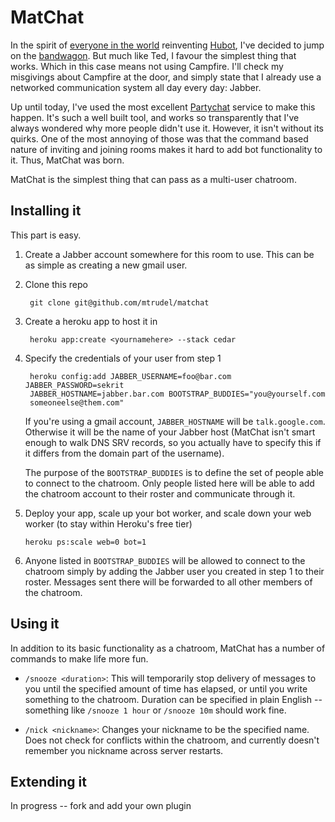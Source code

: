 # MatChat

In the spirit of [everyone in the world](https://github.com/github/hubot/network) 
reinventing [Hubot](http://hubot.github.com), I've decided to jump on the 
[bandwagon](https://github.com/teddziuba/hubot). But much like Ted,
I favour the simplest thing that works. Which in this case means not using
Campfire. I'll check my misgivings about Campfire at the door, and simply state
that I already use a networked communication system all day every day: Jabber. 

Up until today, I've used the most excellent
[Partychat](http://partychapp.appspot.com/) service to make this happen. It's
such a well built tool, and works so transparently that I've always wondered
why more people didn't use it. However, it isn't without its quirks. One of
the most annoying of those was that the command based nature of inviting and
joining rooms makes it hard to add bot functionality to it. Thus, MatChat was
born.

MatChat is the simplest thing that can pass as a multi-user chatroom. 

## Installing it

This part is easy. 

1. Create a Jabber account somewhere for this room to use. This can be as
   simple as creating a new gmail user.

2. Clone this repo

        git clone git@github.com/mtrudel/matchat

3. Create a heroku app to host it in

        heroku app:create <yournamehere> --stack cedar

4. Specify the credentials of your user from step 1

        heroku config:add JABBER_USERNAME=foo@bar.com JABBER_PASSWORD=sekrit
        JABBER_HOSTNAME=jabber.bar.com BOOTSTRAP_BUDDIES="you@yourself.com
        someoneelse@them.com"

   If you're using a gmail account, `JABBER_HOSTNAME` will be
   `talk.google.com`. Otherwise it will be the name of your Jabber host
   (MatChat isn't smart enough to walk DNS SRV records, so you actually have to
   specify this if it differs from the domain part of the username).

   The purpose of the `BOOTSTRAP_BUDDIES` is to define the set of people
   able to connect to the chatroom. Only people listed here will be able to add the
   chatroom account to their roster and communicate through it.

5. Deploy your app, scale up your bot worker, and scale down your web worker
   (to stay within Heroku's free tier)

       heroku ps:scale web=0 bot=1

6. Anyone listed in `BOOTSTRAP_BUDDIES` will be allowed to connect to the
   chatroom simply by adding the Jabber user you created in step 1 to their
   roster. Messages sent there will be forwarded to all other members of the
   chatroom.

## Using it

In addition to its basic functionality as a chatroom, MatChat has a number of
commands to make life more fun.

- `/snooze <duration>`: This will temporarily stop delivery of messages to you
  until the specified amount of time has elapsed, or until you write something
  to the chatroom. Duration can be specified in plain English -- something like
  `/snooze 1 hour` or `/snooze 10m` should work fine.

- `/nick <nickname>`: Changes your nickname to be the specified name. Does not
  check for conflicts within the chatroom, and currently doesn't remember you
  nickname across server restarts.

## Extending it

In progress -- fork and add your own plugin
